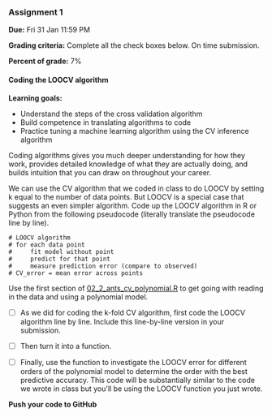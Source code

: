 ### Assignment 1

**Due:** Fri 31 Jan 11:59 PM

**Grading criteria:** Complete all the check boxes below. On time submission.

**Percent of grade:** 7%



#### Coding the LOOCV algorithm

**Learning goals:** 

* Understand the steps of the cross validation algorithm
* Build competence in translating algorithms to code
* Practice tuning a machine learning algorithm using the CV inference algorithm

Coding algorithms gives you much deeper understanding for how they work, provides detailed knowledge of what they are actually doing, and builds intuition that you can draw on throughout your career.

We can use the CV algorithm that we coded in class to do LOOCV by setting k equal to the number of data points. But LOOCV is a special case that suggests an even simpler algorithm. Code up the LOOCV algorithm in R or Python from the following pseudocode (literally translate the pseudocode line by line).

```
# LOOCV algorithm
# for each data point
#     fit model without point
#     predict for that point
#     measure prediction error (compare to observed)
# CV_error = mean error across points
```

Use the first section of [02_2_ants_cv_polynomial.R](02_2_ants_cv_polynomial.R) to get going with reading in the data and using a polynomial model.

- [ ] As we did for coding the k-fold CV algorithm, first code the LOOCV algorithm line by line. Include this line-by-line version in your submission.

- [ ] Then turn it into a function.

- [ ] Finally, use the function to investigate the LOOCV error for different orders of the polynomial model to determine the order with the best predictive accuracy. This code will be substantially similar to the code we wrote in class but you'll be using the LOOCV function you just wrote.



**Push your code to GitHub**

